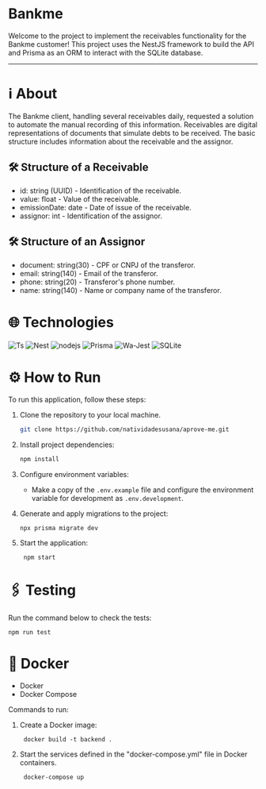 # Bankme

Welcome to the project to implement the receivables functionality for the Bankme customer! This project uses the NestJS framework to build the API and Prisma as an ORM to interact with the SQLite database.

<hr>

# ℹ️ About
The Bankme client, handling several receivables daily, requested a solution to automate the manual recording of this information. Receivables are digital representations of documents that simulate debts to be received. The basic structure includes information about the receivable and the assignor.

## 🛠 Structure of a Receivable
- id: string (UUID) - Identification of the receivable.
- value: float - Value of the receivable.
- emissionDate: date - Date of issue of the receivable.
- assignor: int - Identification of the assignor.

## 🛠 Structure of an Assignor
- document: string(30) - CPF or CNPJ of the transferor.
- email: string(140) - Email of the transferor.
- phone: string(20) - Transferor's phone number.
- name: string(140) - Name or company name of the transferor.

# 🌐 Technologies
<div align="rigth">
  <img align="center" alt="Ts" src="https://img.shields.io/badge/TypeScript-007ACC?style=for-the-badge&logo=typescript&logoColor=white">
  <img align="center" alt="Nest" src="https://img.shields.io/badge/nestjs-E0234E?style=for-the-badge&logo=nestjs&logoColor=white">
  <img align="center" alt="nodejs" src="https://img.shields.io/badge/Node%20js-339933?style=for-the-badge&logo=nodedotjs&logoColor=white">
  <img align="center" alt="Prisma" src="https://img.shields.io/badge/Prisma-3982CE?style=for-the-badge&logo=Prisma&logoColor=white">
  <img align="center" alt="Wa-Jest" src="https://img.shields.io/badge/Jest-C21325?style=for-the-badge&logo=jest&logoColor=white">
  <img align="center" alt="SQLite" src="https://img.shields.io/badge/SQLite-316192?style=for-the-badge&logo=sqlite&logoColor=white">
</div> 

# ⚙️ How to Run

To run this application, follow these steps:

1. Clone the repository to your local machine.

   ```bash
   git clone https://github.com/natividadesusana/aprove-me.git
   ```

2. Install project dependencies:

   ```bash
   npm install
   ```
   
3. Configure environment variables:
   - Make a copy of the `.env.example` file and configure the environment variable for development as `.env.development`.

4. Generate and apply migrations to the project:

       npx prisma migrate dev

5. Start the application:

        npm start
   

# 🖇 Testing

Run the command below to check the tests:

    npm run test
    

# 🐳 Docker

- Docker
- Docker Compose

Commands to run:

1. Create a Docker image:

        docker build -t backend .

2. Start the services defined in the "docker-compose.yml" file in Docker containers.

        docker-compose up
   
